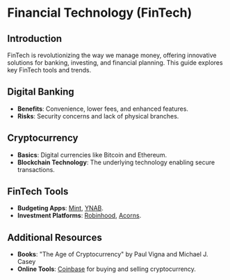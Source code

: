 # Financial Technology (FinTech)

## Introduction
FinTech is revolutionizing the way we manage money, offering innovative solutions for banking, investing, and financial planning. This guide explores key FinTech tools and trends.

## Digital Banking
- **Benefits**: Convenience, lower fees, and enhanced features.
- **Risks**: Security concerns and lack of physical branches.

## Cryptocurrency
- **Basics**: Digital currencies like Bitcoin and Ethereum.
- **Blockchain Technology**: The underlying technology enabling secure transactions.

## FinTech Tools
- **Budgeting Apps**: [Mint](https://www.mint.com/), [YNAB](https://www.youneedabudget.com/).
- **Investment Platforms**: [Robinhood](https://www.robinhood.com/), [Acorns](https://www.acorns.com/).

## Additional Resources
- **Books**: "The Age of Cryptocurrency" by Paul Vigna and Michael J. Casey
- **Online Tools**: [Coinbase](https://www.coinbase.com/) for buying and selling cryptocurrency. 